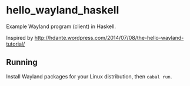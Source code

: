 hello_wayland_haskell
=====================

Example Wayland program (client) in Haskell.

Inspired by http://hdante.wordpress.com/2014/07/08/the-hello-wayland-tutorial/

Running
-------

Install Wayland packages for your Linux distribution, then `cabal run`.
